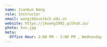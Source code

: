 ```yaml
---
name: Jiankun Wang
role: Instructor
email: wangjk@sustech.edu.cn
website: https://jkwang1992.github.io/
photo: kun.jpg
meta:
  Office Hour: 2:00 PM - 3:00 PM , Wednesday 
---
```


<!-- [Schedule an appointment](#){: .btn .btn-outline } -->
